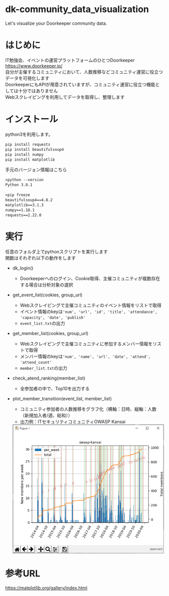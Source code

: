 # dk-community_data_visualization
Let's visualize your Doorkeeper community data.

# はじめに
IT勉強会、イベントの運営プラットフォームのひとつDoorkeeper https://www.doorkeeper.jp/  
自分が主催するコミュニティにおいて、人数推移などコミュニティ運営に役立つデータを可視化します  
DoorkeeperにもAPIが用意されていますが、コミュニティ運営に役立つ機能としては十分ではありません  
Webスクレイピングを利用してデータを取得し、整理します

# インストール
python3を利用します。  
```
pip install requests
pip install beautifulsoup4
pip install numpy
pip install matplotlib
```
手元のバージョン情報はこちら  
```
>python --version
Python 3.8.1

>pip freeze
beautifulsoup4==4.8.2
matplotlib==3.1.3
numpy==1.18.1
requests==2.22.0
```

# 実行
任意のフォルダ上でpythonスクリプトを実行します  
関数はそれぞれ以下の動作をします  
* dk_login()  
    * Doorkeeperへのログイン、Cookie取得、主催コミュニティが複数存在する場合は分析対象の選択  

* get_event_list(cookies, group_url)  
    * Webスクレイピングで主催コミュニティのイベント情報をリストで取得  
    * イベント情報のkeyは`'num', 'url', 'id', 'title', 'attendance', 'capacity', 'date', 'publish'`  
    * `event_list.txt`の出力  
    
* get_member_list(cookies, group_url)  
    * Webスクレイピングで主催コミュニティに参加するメンバー情報をリストで取得  
    * メンバー情報のkeyは`'num', 'name', 'url', 'date', 'attend', 'attend_count'`  
    * `member_list.txt`の出力  
    
* check_atend_ranking(member_list)  
    * 全参加者の中で、Top10を出力する  
    
* plot_member_transition(event_list, member_list)  
    * コミュニティ参加者の人数推移をグラフ化（横軸：日時、縦軸：人数（新規加入者/週、総和））  
    * 出力例：ITセキュリティコミュニティOWASP Kansai
    <img src="images/community_plot.png" alt="community_plot">
    
# 参考URL
https://matplotlib.org/gallery/index.html

